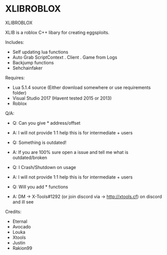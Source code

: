 # XLIBROBLOX
XLIBROBLOX

XLIB is a roblox C++ libary for creating eggsploits.

Includes:
+ Self updating lua functions
+ Auto Grab ScriptContext . Client . Game from Logs
+ Backjump functions
+ Sehchainfaker

Requires:
+ Lua 5.1.4 source (Either download somewhere or use requirements folder)
+ Visual Studio 2017 (Havent tested 2015 or 2013)
+ Roblox


Q/A:
+ Q: Can you give * address/offset
+ A: I will not provide 1:1 help this is for intermediate + users 

+ Q: Something is outdated!
+ A: If you are 100% sure open a issue and tell me what is outdated/broken

+ Q: I Crash/Shutdown on usage
+ A: I will not provide 1:1 help this is for intermediate + users

+ Q: Will you add * functions
+ A: DM -> X-Tools#1292 (or join discord via -> http://xtools.cf) on discord and ill see

Credits:
+ Eternal
+ Avocado
+ Louka
+ Xtools
+ Justin
+ Rakion99